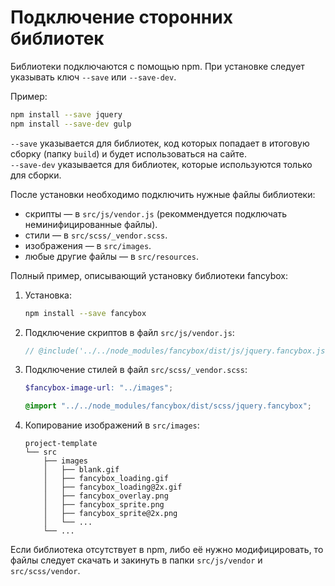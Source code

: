 # Подключение сторонних библиотек

Библиотеки подключаются с помощью npm.
При установке следует указывать ключ `--save` или `--save-dev`.

Пример:

```bash
npm install --save jquery
npm install --save-dev gulp
```

`--save` указывается для библиотек, код которых попадает в итоговую сборку (папку `build`) и будет использоваться на сайте.<br>
`--save-dev` указывается для библиотек, которые используются только для сборки.

После установки необходимо подключить нужные файлы библиотеки:

* скрипты — в `src/js/vendor.js` (рекоммендуется подключать неминифицированные файлы).
* стили — в `src/scss/_vendor.scss`.
* изображения — в `src/images`.
* любые другие файлы — в `src/resources`.

Полный пример, описывающий установку библиотеки fancybox:

1. Установка:

   ```bash
   npm install --save fancybox
   ```

2. Подключение скриптов в файл `src/js/vendor.js`:

   ```js
   // @include('../../node_modules/fancybox/dist/js/jquery.fancybox.js')
   ```

3. Подключение стилей в файл `src/scss/_vendor.scss`:

   ```scss
   $fancybox-image-url: "../images";

   @import "../../node_modules/fancybox/dist/scss/jquery.fancybox";
   ```

4. Копирование изображений в `src/images`:

   ```text
   project-template
   └── src
       ├── images
       │   ├── blank.gif
       │   ├── fancybox_loading.gif
       │   ├── fancybox_loading@2x.gif
       │   ├── fancybox_overlay.png
       │   ├── fancybox_sprite.png
       │   ├── fancybox_sprite@2x.png
       │   └── ...
       └── ...
   ```

Если библиотека отсутствует в npm, либо её нужно модифицировать, то файлы следует скачать и закинуть в папки `src/js/vendor` и `src/scss/vendor`.
